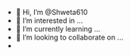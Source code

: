 - 👋 Hi, I’m @Shweta610
- 👀 I’m interested in ...
- 🌱 I’m currently learning ...
- 💞️ I’m looking to collaborate on ...
-
<!---
Shweta610/Shweta610 is a ✨ special ✨ repository because its `README.md` (this file) appears on your GitHub profile.
You can click the Preview link to take a look at your changes.
--->
